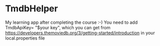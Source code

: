 # TmdbHelper
My learning app after completing the course :-) You need to add TmdbApiKey= "$your key", 
which you can get from https://developers.themoviedb.org/3/getting-started/introduction
in your local.properties file
